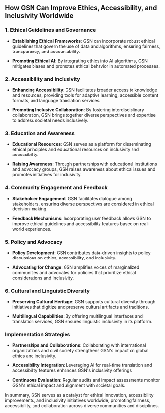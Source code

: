 ## How GSN Can Improve Ethics, Accessibility, and Inclusivity Worldwide

### 1. Ethical Guidelines and Governance

- **Establishing Ethical Frameworks**: GSN can incorporate robust ethical guidelines that govern the use of data and algorithms, ensuring fairness, transparency, and accountability.
  
- **Promoting Ethical AI**: By integrating ethics into AI algorithms, GSN mitigates biases and promotes ethical behavior in automated processes.

### 2. Accessibility and Inclusivity

- **Enhancing Accessibility**: GSN facilitates broader access to knowledge and resources, providing tools for adaptive learning, accessible content formats, and language translation services.
  
- **Promoting Inclusive Collaboration**: By fostering interdisciplinary collaboration, GSN brings together diverse perspectives and expertise to address societal needs inclusively.

### 3. Education and Awareness

- **Educational Resources**: GSN serves as a platform for disseminating ethical principles and educational resources on inclusivity and accessibility.
  
- **Raising Awareness**: Through partnerships with educational institutions and advocacy groups, GSN raises awareness about ethical issues and promotes initiatives for inclusivity.

### 4. Community Engagement and Feedback

- **Stakeholder Engagement**: GSN facilitates dialogue among stakeholders, ensuring diverse perspectives are considered in ethical decision-making.
  
- **Feedback Mechanisms**: Incorporating user feedback allows GSN to improve ethical guidelines and accessibility features based on real-world experiences.

### 5. Policy and Advocacy

- **Policy Development**: GSN contributes data-driven insights to policy discussions on ethics, accessibility, and inclusivity.
  
- **Advocating for Change**: GSN amplifies voices of marginalized communities and advocates for policies that prioritize ethical considerations and inclusivity.

### 6. Cultural and Linguistic Diversity

- **Preserving Cultural Heritage**: GSN supports cultural diversity through initiatives that digitize and preserve cultural artifacts and traditions.
  
- **Multilingual Capabilities**: By offering multilingual interfaces and translation services, GSN ensures linguistic inclusivity in its platform.

### Implementation Strategies

- **Partnerships and Collaborations**: Collaborating with international organizations and civil society strengthens GSN's impact on global ethics and inclusivity.
  
- **Accessibility Integration**: Leveraging AI for real-time translation and accessibility features enhances GSN's inclusivity offerings.
  
- **Continuous Evaluation**: Regular audits and impact assessments monitor GSN's ethical impact and alignment with societal goals.

In summary, GSN serves as a catalyst for ethical innovation, accessibility improvements, and inclusivity initiatives worldwide, promoting fairness, accessibility, and collaboration across diverse communities and disciplines.
